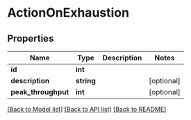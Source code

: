 # ActionOnExhaustion

## Properties
Name | Type | Description | Notes
------------ | ------------- | ------------- | -------------
**id** | **int** |  | 
**description** | **string** |  | [optional] 
**peak_throughput** | **int** |  | [optional] 

[[Back to Model list]](../../README.md#documentation-for-models) [[Back to API list]](../../README.md#documentation-for-api-endpoints) [[Back to README]](../../README.md)

